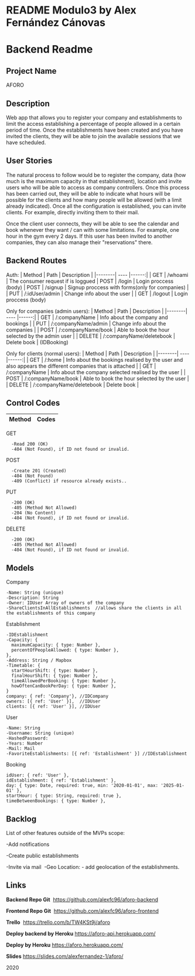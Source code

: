 # README Modulo3 by Alex Fernández Cánovas
# Backend Readme

## Project Name
  AFORO

## Description
Web app that allows you to register your company and establishments to limit the access establishing a percentage of people allowed in a certain period of time. Once the establishments have been created and you have invited the clients, they will be able to join the available sessions that we have scheduled.

## User Stories

  The natural process to follow would be to register the company, data (how much is the maximum capacity in that establishment), location and invite users who will be able to access as company controllers.
  Once this process has been carried out, they will be able to indicate what hours will be possible for the clients and how many people will be allowed (with a limit already indicated). Once all the configuration is established, you can invite clients. For example, directly inviting them to their mail.

  Once the client user connects, they will be able to see the calendar and book whenever they want / can with some limitations. For example, one hour in the gym every 2 days. If this user has been invited to another companies, they can also manage their "reservations" there.

## Backend Routes

  Auth:
  | Method | Path | Description |
  |--------| ---- |------:|
  | GET    |  /whoami  | The consumer request if is loggued
  | POST   |  /login   | Login proccess (body)
  | POST   |  /signup  | Signup proccess with forms(only for companies) |
  | PUT    |  /:idUser/admin  | Change info about the user |
  | GET    |  /logout  | Login proccess (body)

  Only for companies (admin users):
  | Method | Path | Description |
  |--------| ---- |------:|
  | GET    |  /:companyName              | Info about the company and bookings |
  | PUT    |  /:companyName/admin        | Change info about the companies |
  | POST   |  /:companyName/book         | Able to book the hour selected by the admin user |
  | DELETE |  /:companyName/deletebook   | Delete book | (IDBooking)

  Only for clients (normal users):
  | Method | Path | Description |
  |--------| ---- |------:|
  | GET    |  /:home                | Info about the bookings realised by the user and also appears the different companies that is attached |
  | GET    |  /:companyName         | Info about the company selected realised by the user |
  | POST   |  /:companyName/book    | Able to book the hour selected by the user |
  | DELETE |  /:companyName/deletebook   | Delete book |


## Control Codes

  Method| Codes
  ------| ----

  GET	 

      -Read	200 (OK)
      -404 (Not Found), if ID not found or invalid.
      
  POST

      -Create 201 (Created)
      -404 (Not Found)
      -409 (Conflict) if resource already exists..

  PUT

      -200 (OK)
      -405 (Method Not Allowed)
      -204 (No Content)
      -404 (Not Found), if ID not found or invalid.
  DELETE

      -200 (OK)
      -405 (Method Not Allowed)
      -404 (Not Found), if ID not found or invalid.

## Models

  Company

    -Name: String (unique)
    -Description: String
    -Owner: IDUser Array of owners of the company
    -ShareClientsInAllEstablishments  //allows share the clients in all the establishments of this company

  Establishment

    -IDEstablishment
    -Capacity: {
      maximumCapacity: { type: Number },
      percentOfPeopleAllowed: { type: Number },
    },
    -Address: String / Mapbox
    -Timetable: {
      startHourShift: { type: Number },
      finalHourShift: { type: Number },
      timeAllowedPerBooking: { type: Number },
      howOftenCanBookPerDay: { type: Number },
    }
    company: { ref: 'Company'}, //IDCompany
    owners: [{ ref: 'User' }],  //IDUser
    clients: [{ ref: 'User' }], //IDUser

  User

    -Name: String
    -Username: String (unique)
    -HashedPassword:
    -Years: Number
    -Mail: Mail
    -FavoriteEstablishments: [{ ref: 'Establishment' }] //IDEstablishment

  Booking

    idUser: { ref: 'User' },
    idEstablishment: { ref: 'Establishment' },
    day: { type: Date, required: true, min: '2020-01-01', max: '2025-01-01' },
    startHour: { type: String, required: true },
    timeBetweenBookings: { type: Number },


## Backlog

  ​List of other features outside of the MVPs scope:

  -Add notifications

  -Create public establishments

  -Invite via mail
  ​
  -Geo Location: - add geolocation of the establishments.

## Links

  **Backend Repo Git**
  ​​ https://github.com/alexfc96/aforo-backend

  **Frontend Repo Git**
  ​​ https://github.com/alexfc96/aforo-frontend
  
  **Trello**
  ​ https://trello.com/b/TW4KSt9j/aforo

  **Deploy backend by Heroku**
  https://aforo-api.herokuapp.com/

  ​**Deploy by Heroku**
  https://aforo.herokuapp.com/

  **Slides**
  https://slides.com/alexfernandez-1/aforo/

  2020